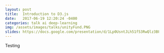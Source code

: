 ```yaml
---
layout: post
title:  Introduction to D3.js
date:   2017-06-19 12:20:24 -0400
categories: talk ai deep-learning
img: /assets/images/talks/unityFund.PNG
slides: https://docs.google.com/presentation/d/1Lp0UsntJLh51f53RwQlz3BFIzEzHbe2WbZtpncV_664/edit?usp=sharing
---
```


Testing
